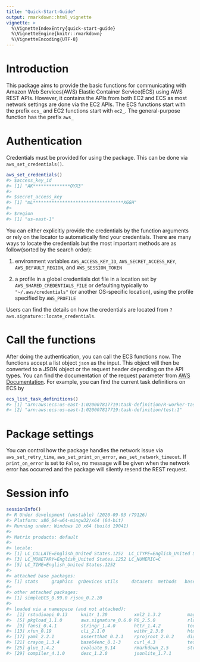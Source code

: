 ```yaml
---
title: "Quick-Start-Guide"
output: rmarkdown::html_vignette
vignette: >
  %\VignetteIndexEntry{quick-start-guide}
  %\VignetteEngine{knitr::rmarkdown}
  %\VignetteEncoding{UTF-8}
---
```





# Introduction
This package aims to provide the basic functions for communicating with Amazon Web Services(AWS) Elastic Container Service(ECS) using AWS REST APIs. However, it contains the APIs from both EC2 and ECS as most network settings are done via the EC2 APIs. The ECS functions start with the prefix `ecs_` and EC2 functions start with `ec2_`. The general-purpose function has the prefix `aws_`

# Authentication
Credentials must be provided for using the package. This can be done via `aws_set_credentials()`. 

```r
aws_set_credentials()
#> $access_key_id
#> [1] "AK**************OYX3"
#> 
#> $secret_access_key
#> [1] "mL**********************************XGGH"
#> 
#> $region
#> [1] "us-east-1"
```
You can either explicitly provide the credentials by the function arguments or rely on the locator to automatically find your credentials. There are many ways to locate the credentials but the most important methods are as follow(sorted by the search order):

1. environment variables `AWS_ACCESS_KEY_ID`, `AWS_SECRET_ACCESS_KEY`, `AWS_DEFAULT_REGION`, and `AWS_SESSION_TOKEN`

2. a profile in a global credentials dot file in a location set by `AWS_SHARED_CREDENTIALS_FILE` or defaulting typically to `"~/.aws/credentials"` (or another OS-specific location), using the profile specified by `AWS_PROFILE`

Users can find the details on how the credentials are located from `?aws.signature::locate_credentials`.

# Call the functions
After doing the authentication, you can call the ECS functions now. The functions accept a list object `json` as the input. This object will then be converted to a JSON object or the request header depending on the API types. You can find the documentation of the request parameter from [AWS Documentation](https://docs.aws.amazon.com/index.html). For example, you can find the current task definitions on ECS by

```r
ecs_list_task_definitions()
#> [1] "arn:aws:ecs:us-east-1:020007817719:task-definition/R-worker-task-definition:1"
#> [2] "arn:aws:ecs:us-east-1:020007817719:task-definition/test:1"
```

# Package settings
You can control how the package handles the network issue via `aws_set_retry_time`, `aws_set_print_on_error`, `aws_set_network_timeout`. If `print_on_error` is set to `False`, no message will be given when the network error has occurred and the package will silently resend the REST request.

# Session info

```r
sessionInfo()
#> R Under development (unstable) (2020-09-03 r79126)
#> Platform: x86_64-w64-mingw32/x64 (64-bit)
#> Running under: Windows 10 x64 (build 19041)
#> 
#> Matrix products: default
#> 
#> locale:
#> [1] LC_COLLATE=English_United States.1252  LC_CTYPE=English_United States.1252   
#> [3] LC_MONETARY=English_United States.1252 LC_NUMERIC=C                          
#> [5] LC_TIME=English_United States.1252    
#> 
#> attached base packages:
#> [1] stats     graphics  grDevices utils     datasets  methods   base     
#> 
#> other attached packages:
#> [1] simpleECS_0.99.0 rjson_0.2.20    
#> 
#> loaded via a namespace (and not attached):
#>  [1] rstudioapi_0.13     knitr_1.30          xml2_1.3.2          magrittr_1.5       
#>  [5] pkgload_1.1.0       aws.signature_0.6.0 R6_2.5.0            rlang_0.4.8        
#>  [9] fansi_0.4.1         stringr_1.4.0       httr_1.4.2          tools_4.1.0        
#> [13] xfun_0.19           cli_2.1.0           withr_2.3.0         htmltools_0.5.0    
#> [17] yaml_2.2.1          assertthat_0.2.1    rprojroot_2.0.2     digest_0.6.27      
#> [21] crayon_1.3.4        base64enc_0.1-3     curl_4.3            testthat_3.0.0     
#> [25] glue_1.4.2          evaluate_0.14       rmarkdown_2.5       stringi_1.5.3      
#> [29] compiler_4.1.0      desc_1.2.0          jsonlite_1.7.1
```





